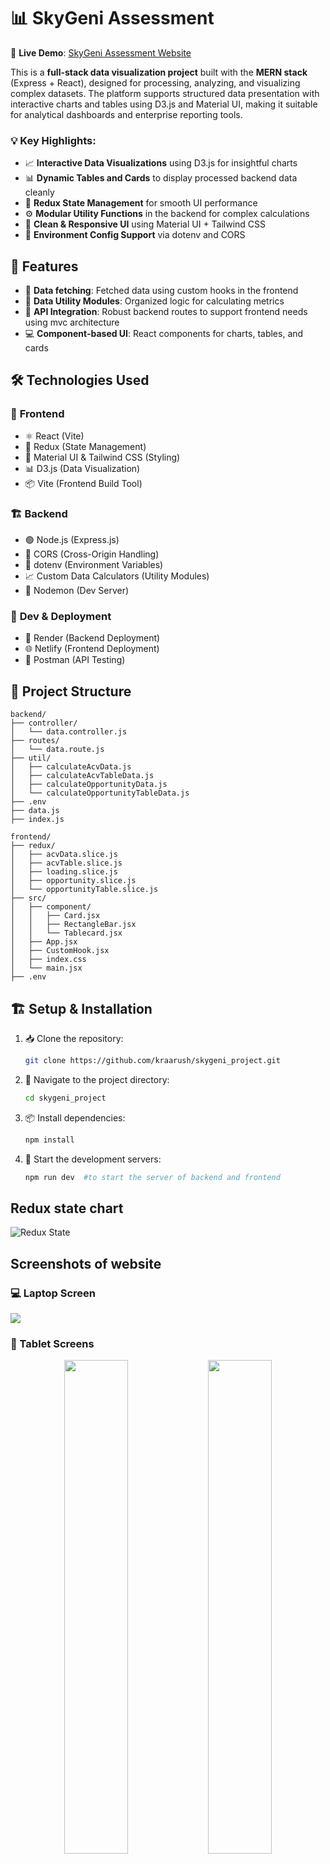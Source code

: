 # 📊 SkyGeni Assessment

🔗 **Live Demo**: [SkyGeni Assessment Website](https://sygeniproject.netlify.app)

This is a **full-stack data visualization project** built with the **MERN stack** (Express + React), designed for processing, analyzing, and visualizing complex datasets. The platform supports structured data presentation with interactive charts and tables using D3.js and Material UI, making it suitable for analytical dashboards and enterprise reporting tools.

### 💡 Key Highlights:

- 📈 **Interactive Data Visualizations** using D3.js for insightful charts
- 📊 **Dynamic Tables and Cards** to display processed backend data cleanly
- 🔄 **Redux State Management** for smooth UI performance
- ⚙️ **Modular Utility Functions** in the backend for complex calculations
- 🎨 **Clean & Responsive UI** using Material UI + Tailwind CSS
- 🔐 **Environment Config Support** via dotenv and CORS

## 📌 Features

- 🧮 **Data fetching**: Fetched data using custom hooks in the frontend
- 🧠 **Data Utility Modules**: Organized logic for calculating metrics
- 🔁 **API Integration**: Robust backend routes to support frontend needs using mvc architecture
- 💻 **Component-based UI**: React components for charts, tables, and cards

## 🛠️ Technologies Used

### 🎨 **Frontend**

- ⚛️ React (Vite)
- 🎯 Redux (State Management)
- 🎨 Material UI & Tailwind CSS (Styling)
- 📊 D3.js (Data Visualization)
- 📦 Vite (Frontend Build Tool)

### 🏗️ **Backend**

- 🟢 Node.js (Express.js)
- 🔄 CORS (Cross-Origin Handling)
- 🔐 dotenv (Environment Variables)
- 📈 Custom Data Calculators (Utility Modules)
- 🚀 Nodemon (Dev Server)

### 🧪 **Dev & Deployment**

- 🔄 Render (Backend Deployment)
- 🌐 Netlify (Frontend Deployment)
- 🧪 Postman (API Testing)

## 📂 Project Structure

```
backend/
├── controller/
│   └── data.controller.js
├── routes/
│   └── data.route.js
├── util/
│   ├── calculateAcvData.js
│   ├── calculateAcvTableData.js
│   ├── calculateOpportunityData.js
│   └── calculateOpportunityTableData.js
├── .env
├── data.js
├── index.js

frontend/
├── redux/
│   ├── acvData.slice.js
│   ├── acvTable.slice.js
│   ├── loading.slice.js
│   ├── opportunity.slice.js
│   └── opportunityTable.slice.js
├── src/
│   ├── component/
│   │   ├── Card.jsx
│   │   ├── RectangleBar.jsx
│   │   └── Tablecard.jsx
│   ├── App.jsx
│   ├── CustomHook.jsx
│   ├── index.css
│   └── main.jsx
├── .env

```

## 🏗️ Setup & Installation

1. 📥 Clone the repository:
   ```sh
   git clone https://github.com/kraarush/skygeni_project.git
   ```
2. 📂 Navigate to the project directory:
   ```sh
   cd skygeni_project
   ```
3. 📦 Install dependencies:
   ```sh
   npm install
   ```
4. 🚀 Start the development servers:
   ```sh
   npm run dev  #to start the server of backend and frontend
   ```

## Redux state chart

![Redux State](https://res.cloudinary.com/dhadivmz4/image/upload/v1744612555/redux_state_chart_vpt5wl.png)

## Screenshots of website

### 💻 Laptop Screen
<img src="https://res.cloudinary.com/dhadivmz4/image/upload/v1744823763/laptop_screen_i7vyhv.png" />

### 📱 Tablet Screens
<p align="center" >
  <img src="https://res.cloudinary.com/dhadivmz4/image/upload/v1744823763/ipad_screen_tgxsmi.png" width="45%"/>
  <img src="https://res.cloudinary.com/dhadivmz4/image/upload/v1744825019/ipad_screen_1_lcjy56.png" width="45%"/>
</p>

### 📱 Mobile Screens
<p align="center">
  <img src="https://res.cloudinary.com/dhadivmz4/image/upload/v1744823764/mob_screen_1_eh2ozw.png" width="45%" />
  <img src="https://res.cloudinary.com/dhadivmz4/image/upload/v1744823763/mob_screen_2_eul7zj.png" width="45%" />
</p>

